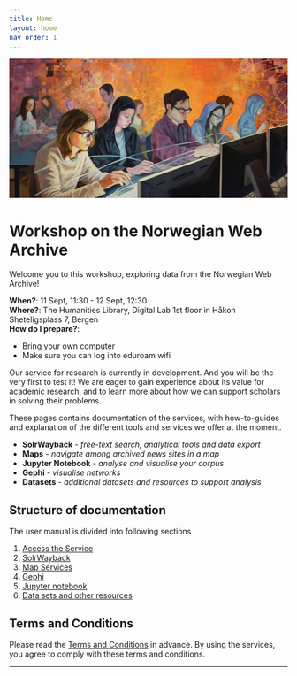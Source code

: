 ```yaml
---
title: Home
layout: home
nav order: 1
---
```


![Painting in style of Munch of Media scholars with computers. Generated with MidJourney.](./docs/images/MidJourney_painting_in_style_of_Munch_of_Media_scholars_with_computers.png)

# Workshop on the Norwegian Web Archive

Welcome you to this workshop, exploring data from the Norwegian Web Archive!

**When?**: 11 Sept, 11:30 - 12 Sept, 12:30<br>
**Where?**: The Humanities Library, Digital Lab 1st floor in Håkon Sheteligsplass 7, Bergen<br>
**How do I prepare?**:
- Bring your own computer
- Make sure you can log into eduroam wifi<br>

Our service for research is currently in development. And you will be the very first to test it! We are eager to gain experience about its value for academic research, and to learn more about how we can support scholars in solving their problems.

These pages contains documentation of the services, with how-to-guides and explanation of the different tools and services we offer at the moment.
- **SolrWayback** - *free-text search, analytical tools and data export*
- **Maps** - *navigate among archived news sites in a map*
- **Jupyter Notebook** - *analyse and visualise your corpus*
- **Gephi** - *visualise networks*
- **Datasets** - *additional datasets and resources to support analysis*

## Structure of documentation
The user manual is divided into following sections
1. [Access the Service](./docs/access-vdi)
2. [SolrWayback](./docs/solrwayback)
3. [Map Services](./docs/maps)
4. [Gephi](./docs/gephi)
5. [Jupyter notebook](./docs/notebook)
6. [Data sets and other resources](./docs/datasets)

## Terms and Conditions
Please read the [Terms and Conditions](./docs/terms-conditions.md) in advance.
By using the services, you agree to comply with these terms and conditions.



----

